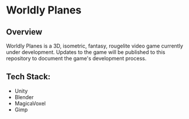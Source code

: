 # Worldly Planes

## Overview
Worldly Planes is a 3D, isometric, fantasy, rougelite video game currently under development. Updates to the game will be published to this repository to document the game's development process.

## Tech Stack:
- Unity
- Blender
- MagicaVoxel
- Gimp
